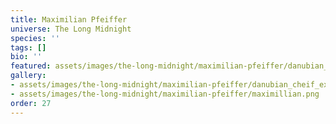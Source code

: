 ```yaml
---
title: Maximilian Pfeiffer
universe: The Long Midnight
species: ''
tags: []
bio: ''
featured: assets/images/the-long-midnight/maximilian-pfeiffer/danubian_cheif_executive.png
gallery:
- assets/images/the-long-midnight/maximilian-pfeiffer/danubian_cheif_executive.png
- assets/images/the-long-midnight/maximilian-pfeiffer/maximillian.png
order: 27
---
```

